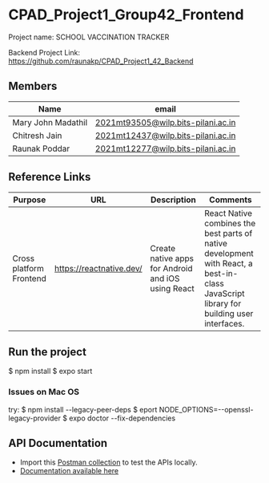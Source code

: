 # CPAD_Project1_Group42_Frontend

Project name: SCHOOL VACCINATION TRACKER

Backend Project Link: https://github.com/raunakp/CPAD_Project1_42_Backend

## Members

| Name | email |
| ----------- | ----------- |
| Mary John Madathil | 2021mt93505@wilp.bits-pilani.ac.in |
| Chitresh Jain | 2021mt12437@wilp.bits-pilani.ac.in |
| Raunak Poddar | 2021mt12277@wilp.bits-pilani.ac.in |

## Reference Links

| Purpose | URL | Description | Comments |
| ----------- | ----------- | ----------- | ----------- |
| Cross platform Frontend | <https://reactnative.dev/> | Create native apps for Android and iOS using React | React Native combines the best parts of native development with React, a best-in-class JavaScript library for building user interfaces.

## Run the project

$ npm install
$ expo start

### Issues on Mac OS
try:
$ npm install --legacy-peer-deps
$ eport NODE_OPTIONS=--openssl-legacy-provider
$ expo doctor --fix-dependencies


## API Documentation
- Import this [Postman collection](https://www.getpostman.com/collections/1f2175b01a6a088d6932) to test the APIs locally.
- [Documentation available here](https://documenter.getpostman.com/view/454/2s8YRqjpu4)

